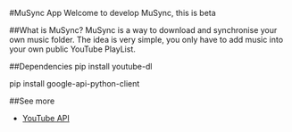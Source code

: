 #MuSync App
Welcome to develop MuSync, this is beta

##What is MuSync?
MuSync is a way to download and synchronise your own music folder. The idea is very simple, you only have to add music into your own public YouTube PlayList.

##Dependencies
pip install youtube-dl

pip install google-api-python-client


##See more

* [YouTube API](https://developers.google.com/youtube/v3/code_samples/python#retrieve_my_uploads)

